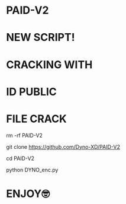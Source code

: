 # PAID-V2
# NEW SCRIPT!
# CRACKING WITH
# ID PUBLIC
# FILE CRACK

rm -rf PAID-V2

git clone https://github.com/Dyno-XD/PAID-V2

cd PAID-V2

python DYNO_enc.py

# ENJOY🤓
